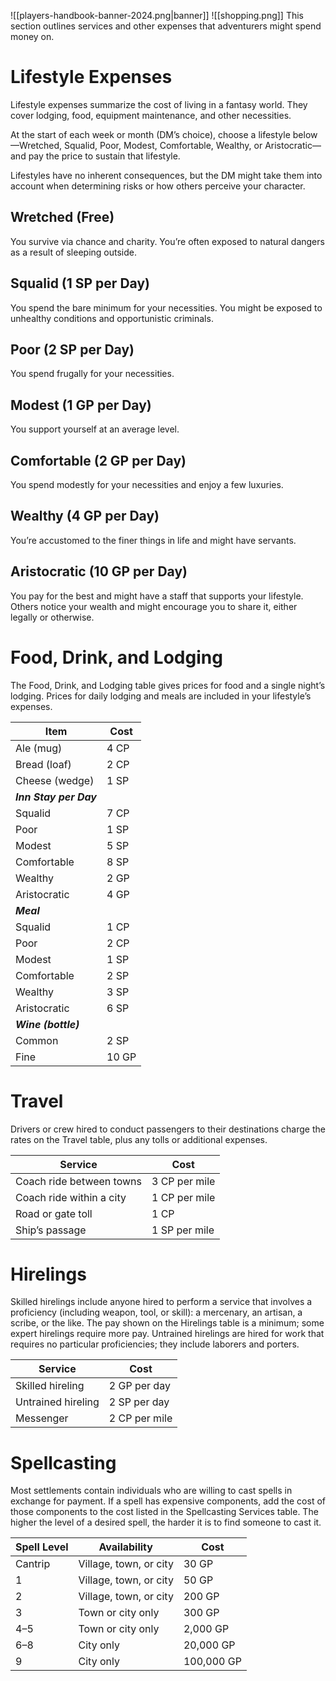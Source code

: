 ![[players-handbook-banner-2024.png|banner]]
![[shopping.png]]
This section outlines services and other expenses that adventurers might spend money on.

# Lifestyle Expenses

Lifestyle expenses summarize the cost of living in a fantasy world. They cover lodging, food, equipment maintenance, and other necessities.

At the start of each week or month (DM’s choice), choose a lifestyle below—Wretched, Squalid, Poor, Modest, Comfortable, Wealthy, or Aristocratic—and pay the price to sustain that lifestyle.

Lifestyles have no inherent consequences, but the DM might take them into account when determining risks or how others perceive your character.

## Wretched (Free)

You survive via chance and charity. You’re often exposed to natural dangers as a result of sleeping outside.

## Squalid (1 SP per Day)

You spend the bare minimum for your necessities. You might be exposed to unhealthy conditions and opportunistic criminals.

## Poor (2 SP per Day)

You spend frugally for your necessities.

## Modest (1 GP per Day)

You support yourself at an average level.

## Comfortable (2 GP per Day)

You spend modestly for your necessities and enjoy a few luxuries.

## Wealthy (4 GP per Day)

You’re accustomed to the finer things in life and might have servants.

## Aristocratic (10 GP per Day)

You pay for the best and might have a staff that supports your lifestyle. Others notice your wealth and might encourage you to share it, either legally or otherwise.

# Food, Drink, and Lodging

The Food, Drink, and Lodging table gives prices for food and a single night’s lodging. Prices for daily lodging and meals are included in your lifestyle’s expenses.

|Item|Cost|
|---|---|
|Ale (mug)|4 CP|
|Bread (loaf)|2 CP|
|Cheese (wedge)|1 SP|
|***Inn Stay per Day***|   |
|Squalid|7 CP|
|Poor|1 SP|
|Modest|5 SP|
|Comfortable|8 SP|
|Wealthy|2 GP|
|Aristocratic|4 GP|
|***Meal***|   |
|Squalid|1 CP|
|Poor|2 CP|
|Modest|1 SP|
|Comfortable|2 SP|
|Wealthy|3 SP|
|Aristocratic|6 SP|
|***Wine (bottle)***|   |
|Common|2 SP|
|Fine|10 GP|

# Travel

Drivers or crew hired to conduct passengers to their destinations charge the rates on the Travel table, plus any tolls or additional expenses.

|Service|Cost|
|---|---|
|Coach ride between towns|3 CP per mile|
|Coach ride within a city|1 CP per mile|
|Road or gate toll|1 CP|
|Ship’s passage|1 SP per mile|

# Hirelings

Skilled hirelings include anyone hired to perform a service that involves a proficiency (including weapon, tool, or skill): a mercenary, an artisan, a scribe, or the like. The pay shown on the Hirelings table is a minimum; some expert hirelings require more pay. Untrained hirelings are hired for work that requires no particular proficiencies; they include laborers and porters.

|Service|Cost|
|---|---|
|Skilled hireling|2 GP per day|
|Untrained hireling|2 SP per day|
|Messenger|2 CP per mile|

# Spellcasting

Most settlements contain individuals who are willing to cast spells in exchange for payment. If a spell has expensive components, add the cost of those components to the cost listed in the Spellcasting Services table. The higher the level of a desired spell, the harder it is to find someone to cast it.

|Spell Level|Availability|Cost|
|---|---|---|
|Cantrip|Village, town, or city|30 GP|
|1|Village, town, or city|50 GP|
|2|Village, town, or city|200 GP|
|3|Town or city only|300 GP|
|4–5|Town or city only|2,000 GP|
|6–8|City only|20,000 GP|
|9|City only|100,000 GP|